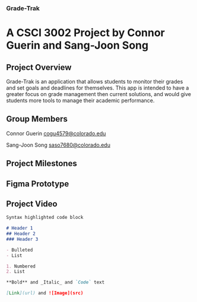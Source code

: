 ### Grade-Trak
# A CSCI 3002 Project by Connor Guerin and Sang-Joon Song

## Project Overview

Grade-Trak is an application that allows students to monitor their grades and set goals and deadlines for themselves. This app is intended to have a greater focus on grade management then current solutions, and would give students more tools to manage their academic performance.

## Group Members
Connor Guerin
cogu4579@colorado.edu

Sang-Joon Song
saso7680@colorado.edu

## Project Milestones

## Figma Prototype

## Project Video


```markdown
Syntax highlighted code block

# Header 1
## Header 2
### Header 3

- Bulleted
- List

1. Numbered
2. List

**Bold** and _Italic_ and `Code` text

[Link](url) and ![Image](src)
```
